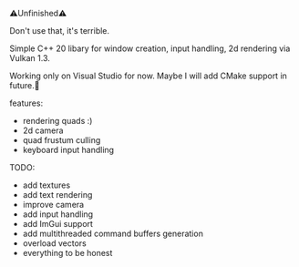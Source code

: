 ⚠️Unfinished⚠️

Don't use that, it's terrible.

Simple C++ 20 libary for window creation, input handling, 2d rendering via Vulkan 1.3.

Working only on Visual Studio for now.
Maybe I will add CMake support in future.🧢

features:
- rendering quads :)
- 2d camera
- quad frustum culling
- keyboard input handling

TODO:
- add textures
- add text rendering
- improve camera
- add input handling
- add ImGui support
- add multithreaded command buffers generation
- overload vectors
- everything to be honest
